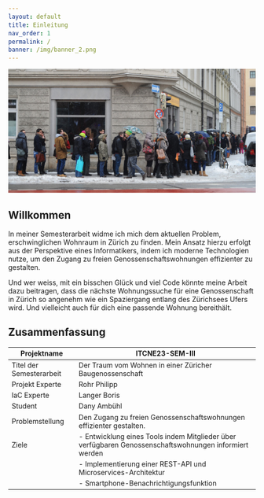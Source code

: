 ```yaml
---
layout: default
title: Einleitung 
nav_order: 1
permalink: /
banner: /img/banner_2.png
---
```

![Custom Banner](/docs/img/wohnungsnot.jpeg)

## Willkommen

In meiner Semesterarbeit widme ich mich dem aktuellen Problem, erschwinglichen Wohnraum in Zürich zu finden.
Mein Ansatz hierzu erfolgt aus der Perspektive eines Informatikers, indem ich moderne Technologien nutze, um den Zugang zu freien Genossenschaftswohnungen effizienter zu gestalten.

Und wer weiss, mit ein bisschen Glück und viel Code könnte meine Arbeit dazu beitragen, dass die nächste Wohnungssuche für eine Genossenschaft in Zürich so angenehm wie ein Spaziergang entlang des Zürichsees Ufers wird. Und vielleicht auch für dich eine passende Wohnung bereithält.

## Zusammenfassung

| Projektname | ITCNE23-SEM-III |
|---|---|
| Titel der Semesterarbeit | Der Traum vom Wohnen in einer Züricher Baugenossenschaft  |
| Projekt Experte | Rohr Philipp |
| IaC Experte | Langer Boris |
| Student | Dany Ambühl  |
| Problemstellung | Den Zugang zu freien Genossenschaftswohnungen effizienter gestalten. |
| Ziele  | - Entwicklung eines Tools indem Mitglieder über verfügbaren Genossenschaftswohnungen informiert werden |
|   | - Implementierung einer REST-API und Microservices-Architektur |
|   | - Smartphone-Benachrichtigungsfunktion |
